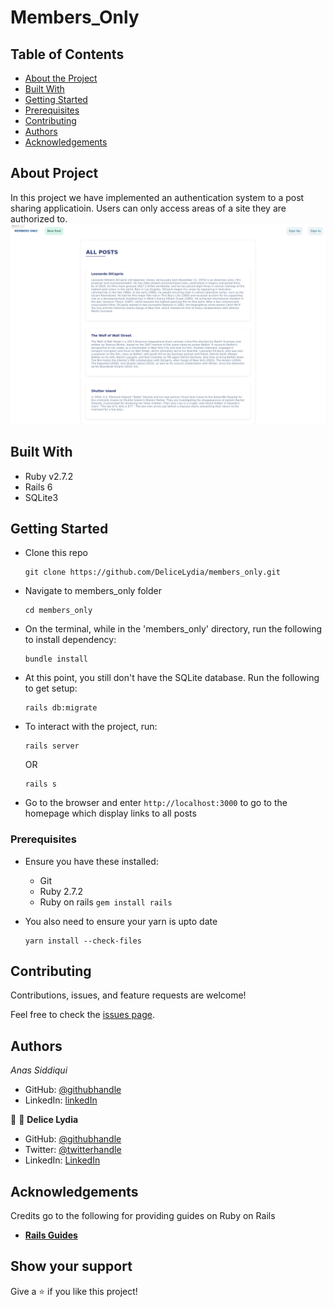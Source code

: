 # Members_Only

## Table of Contents

* [About the Project](#about-the-project)
* [Built With](#built-with)
* [Getting Started](#getting-started)
* [Prerequisites](#prerequisites)
* [Contributing](#contributing)
* [Authors](#authors)
* [Acknowledgements](#acknowledgements)

## About Project

In this project we have implemented an authentication system to a post sharing applicatioin. Users can only access areas of a site they are authorized to.
![screenshot](./screenshot.jpg)
## Built With

- Ruby v2.7.2
- Rails 6
- SQLite3


## Getting Started

* Clone this repo
    ```
    git clone https://github.com/DeliceLydia/members_only.git
    ```
* Navigate to members_only folder
    ```
    cd members_only
    ```
* On the terminal, while in the 'members_only' directory, run the following to install dependency:
    ```
    bundle install
    ```
* At this point, you still don't have the SQLite database. Run the following to get setup:
    ```
    rails db:migrate
    ```
* To interact with the project, run:
    ```
    rails server
    ```

    OR

    ```
    rails s
    ```
* Go to the browser and enter 
    ```http://localhost:3000``` to go to the homepage which display links to all posts

### Prerequisites

- Ensure you have these installed:
    - Git
    - Ruby 2.7.2
    - Ruby on rails ```gem install rails```

- You also need to ensure your yarn is upto date
    ```
    yarn install --check-files
    ```

## Contributing

Contributions, issues, and feature requests are welcome!

Feel free to check the [issues page](https://github.com/DeliceLydia/members_only/issues).

## Authors

  *Anas Siddiqui*
  - GitHub: [@githubhandle](https://github.com/smcommits)
  - LinkedIn: [linkedIn](https://linkedin.com/in/sm-anas)


👤
👤 **Delice Lydia**
  - GitHub: [@githubhandle](https://github.com/DeliceLydia)
  - Twitter: [@twitterhandle](https://twitter.com/IngabireLydia)
  - LinkedIn: [LinkedIn](https://twitter.com/IngabireLydia3)

## Acknowledgements
Credits go to the following for providing guides on Ruby on Rails
  - [**Rails Guides**](https://guides.rubyonrails.org/form_helpers.html )

## Show your support

Give a ⭐️ if you like this project!
